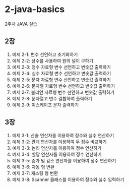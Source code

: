# 2-java-basics

2주차 JAVA 실습

## 2장

1. 예제 2-1: 변수 선언하고 초기화하기
2. 예제 2-2: 상수를 사용하여 원의 널이 구하기
3. 예제 2-3: 정수 자료형 변수 선언하고 변숫값 출력하기
4. 예제 2-4: 실수 자료형 변수 선언하고 변숫값 출력하기
5. 예제 2-5: 문자 자료형 변수 선언하고 변숫값 출력하기
6. 예제 2-6: 문자열 자료형 변수 선언하고 변숫값 출력하기
7. 예제 2-7: 불리언 자료형 변수 선언하고 변숫값 출력하기
8. 예제 2-8: 문자열고 변수 결합하여 출력하기
9. 예제 2-9: 이스케이프 문자 출력하기

## 3장

1. 예제 3-1: 산술 연산자를 이용하여 정수와 실수 연산하기
2. 예제 3-2: 관계 연산자를 이용하여 두 정수 비교하기
3. 예제 3-3: 논리 연산자를 이용하여 정수 연산하기
4. 예제 3-4: 할당 연산자를 이용하여 정수 연산하기
5. 예제 3-5: 증가 및 감소 연산자를 이용하여 정수 연산하기
6. 예제 3-6: 자동 형 변환
7. 예제 3-7: 캐스팅 형 변환
8. 예제 3-8: Scanner 클래스를 이용하여 정수와 실수 입력하기
